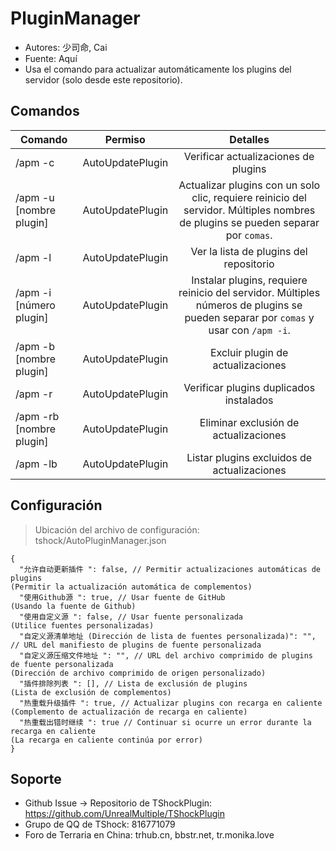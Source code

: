 # PluginManager

- Autores: 少司命, Cai
- Fuente: Aquí
- Usa el comando para actualizar automáticamente los plugins del servidor (solo desde este repositorio).

## Comandos

| Comando                 |       Permiso       |                                                                Detalles                                                                |
|-------------------------| :-----------------: |:-------------------------------------------------------------------------------------------------------------------------------------:|
| /apm -c                 | AutoUpdatePlugin   |                                                    Verificar actualizaciones de plugins                                                |
| /apm -u [nombre plugin] | AutoUpdatePlugin   |      Actualizar plugins con un solo clic, requiere reinicio del servidor. Múltiples nombres de plugins se pueden separar por `comas`.   |
| /apm -l                 | AutoUpdatePlugin   |                                                   Ver la lista de plugins del repositorio                                              |
| /apm -i [número plugin] | AutoUpdatePlugin   |     Instalar plugins, requiere reinicio del servidor. Múltiples números de plugins se pueden separar por `comas` y usar con `/apm -i`. |
| /apm -b [nombre plugin] | AutoUpdatePlugin   |                                                       Excluir plugin de actualizaciones                                                |
| /apm -r                 | AutoUpdatePlugin   |                                                  Verificar plugins duplicados instalados                                               |
| /apm -rb [nombre plugin]| AutoUpdatePlugin   |                                                        Eliminar exclusión de actualizaciones                                           |
| /apm -lb                | AutoUpdatePlugin   |                                                Listar plugins excluidos de actualizaciones                                             |

## Configuración
> Ubicación del archivo de configuración: tshock/AutoPluginManager.json
```json5
{
  "允许自动更新插件 ": false, // Permitir actualizaciones automáticas de plugins
(Permitir la actualización automática de complementos)
  "使用Github源 ": true, // Usar fuente de GitHub
(Usando la fuente de Github)
  "使用自定义源 ": false, // Usar fuente personalizada
(Utilice fuentes personalizadas)
  "自定义源清单地址 (Dirección de lista de fuentes personalizada)": "", // URL del manifiesto de plugins de fuente personalizada
  "自定义源压缩文件地址 ": "", // URL del archivo comprimido de plugins de fuente personalizada
(Dirección de archivo comprimido de origen personalizado)
  "插件排除列表 ": [], // Lista de exclusión de plugins
(Lista de exclusión de complementos)
  "热重载升级插件 ": true, // Actualizar plugins con recarga en caliente
(Complemento de actualización de recarga en caliente)
  "热重载出错时继续 ": true // Continuar si ocurre un error durante la recarga en caliente
(La recarga en caliente continúa por error)
}
```

## Soporte

- Github Issue -> Repositorio de TShockPlugin: https://github.com/UnrealMultiple/TShockPlugin
- Grupo de QQ de TShock: 816771079
- Foro de Terraria en China: trhub.cn, bbstr.net, tr.monika.love